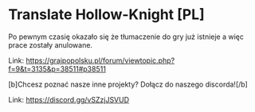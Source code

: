 # Translate Hollow-Knight [PL] 

Po pewnym czasię okazało się że tłumaczenie do gry już istnieje a więc prace zostały anulowane.

Link: https://grajpopolsku.pl/forum/viewtopic.php?f=9&t=3135&p=38511#p38511 



[b]Chcesz poznać nasze inne projekty? Dołącz do naszego discorda![/b]

Link: https://discord.gg/vSZzjJSVUD
